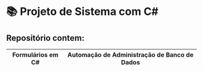 # 📚 Projeto de Sistema com C#

## Repositório contem:

| Formulários em C# | Automação de Administração de Banco de Dados |
|------------------ | -------------------------------------------- |





